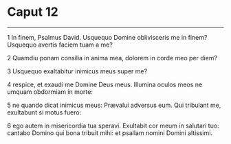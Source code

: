 # Caput 12

***

1 In finem, Psalmus David. Usquequo Domine oblivisceris me in finem? Usquequo avertis faciem tuam a me?

2 Quamdiu ponam consilia in anima mea, dolorem in corde meo per diem?

3 Usquequo exaltabitur inimicus meus super me?

4 respice, et exaudi me Domine Deus meus. Illumina oculos meos ne umquam obdormiam in morte:

5 ne quando dicat inimicus meus: Prævalui adversus eum. Qui tribulant me, exultabunt si motus fuero:

6 ego autem in misericordia tua speravi. Exultabit cor meum in salutari tuo: cantabo Domino qui bona tribuit mihi: et psallam nomini Domini altissimi.


